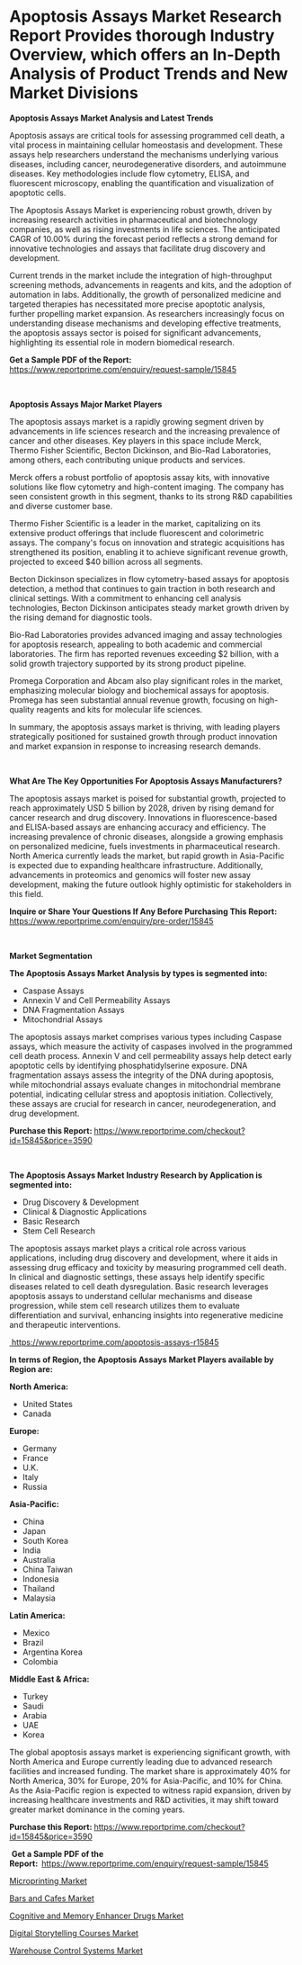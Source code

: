 <p><h1>Apoptosis Assays Market Research Report Provides thorough Industry Overview, which offers an In-Depth Analysis of Product Trends and New Market Divisions</h1></p><p><strong>Apoptosis Assays Market Analysis and Latest Trends</strong></p>
<p><p>Apoptosis assays are critical tools for assessing programmed cell death, a vital process in maintaining cellular homeostasis and development. These assays help researchers understand the mechanisms underlying various diseases, including cancer, neurodegenerative disorders, and autoimmune diseases. Key methodologies include flow cytometry, ELISA, and fluorescent microscopy, enabling the quantification and visualization of apoptotic cells.</p><p>The Apoptosis Assays Market is experiencing robust growth, driven by increasing research activities in pharmaceutical and biotechnology companies, as well as rising investments in life sciences. The anticipated CAGR of 10.00% during the forecast period reflects a strong demand for innovative technologies and assays that facilitate drug discovery and development. </p><p>Current trends in the market include the integration of high-throughput screening methods, advancements in reagents and kits, and the adoption of automation in labs. Additionally, the growth of personalized medicine and targeted therapies has necessitated more precise apoptotic analysis, further propelling market expansion. As researchers increasingly focus on understanding disease mechanisms and developing effective treatments, the apoptosis assays sector is poised for significant advancements, highlighting its essential role in modern biomedical research.</p></p>
<p><strong>Get a Sample PDF of the Report:&nbsp;</strong> <a href="https://www.reportprime.com/enquiry/request-sample/15845?utm_campaign=1143&utm_medium=2&utm_source=Github&utm_content=ia&utm_term=20032025&utm_id=apoptosis-assays">https://www.reportprime.com/enquiry/request-sample/15845</a></p>
<p>&nbsp;</p>
<p><strong>Apoptosis Assays Major Market Players</strong></p>
<p><p>The apoptosis assays market is a rapidly growing segment driven by advancements in life sciences research and the increasing prevalence of cancer and other diseases. Key players in this space include Merck, Thermo Fisher Scientific, Becton Dickinson, and Bio-Rad Laboratories, among others, each contributing unique products and services.</p><p>Merck offers a robust portfolio of apoptosis assay kits, with innovative solutions like flow cytometry and high-content imaging. The company has seen consistent growth in this segment, thanks to its strong R&D capabilities and diverse customer base.</p><p>Thermo Fisher Scientific is a leader in the market, capitalizing on its extensive product offerings that include fluorescent and colorimetric assays. The company's focus on innovation and strategic acquisitions has strengthened its position, enabling it to achieve significant revenue growth, projected to exceed $40 billion across all segments.</p><p>Becton Dickinson specializes in flow cytometry-based assays for apoptosis detection, a method that continues to gain traction in both research and clinical settings. With a commitment to enhancing cell analysis technologies, Becton Dickinson anticipates steady market growth driven by the rising demand for diagnostic tools.</p><p>Bio-Rad Laboratories provides advanced imaging and assay technologies for apoptosis research, appealing to both academic and commercial laboratories. The firm has reported revenues exceeding $2 billion, with a solid growth trajectory supported by its strong product pipeline.</p><p>Promega Corporation and Abcam also play significant roles in the market, emphasizing molecular biology and biochemical assays for apoptosis. Promega has seen substantial annual revenue growth, focusing on high-quality reagents and kits for molecular life sciences. </p><p>In summary, the apoptosis assays market is thriving, with leading players strategically positioned for sustained growth through product innovation and market expansion in response to increasing research demands.</p></p>
<p>&nbsp;</p>
<p><strong>What Are The Key Opportunities For Apoptosis Assays Manufacturers?</strong></p>
<p><p>The apoptosis assays market is poised for substantial growth, projected to reach approximately USD 5 billion by 2028, driven by rising demand for cancer research and drug discovery. Innovations in fluorescence-based and ELISA-based assays are enhancing accuracy and efficiency. The increasing prevalence of chronic diseases, alongside a growing emphasis on personalized medicine, fuels investments in pharmaceutical research. North America currently leads the market, but rapid growth in Asia-Pacific is expected due to expanding healthcare infrastructure. Additionally, advancements in proteomics and genomics will foster new assay development, making the future outlook highly optimistic for stakeholders in this field.</p></p>
<p><strong>Inquire or Share Your Questions If Any Before Purchasing This Report:</strong> <a href="https://www.reportprime.com/enquiry/pre-order/15845?utm_campaign=1143&utm_medium=2&utm_source=Github&utm_content=ia&utm_term=20032025&utm_id=apoptosis-assays">https://www.reportprime.com/enquiry/pre-order/15845</a></p>
<p>&nbsp;</p>
<p><strong>Market Segmentation</strong></p>
<p><strong>The Apoptosis Assays Market Analysis by types is segmented into:</strong></p>
<p><ul><li>Caspase Assays</li><li>Annexin V and Cell Permeability Assays</li><li>DNA Fragmentation Assays</li><li>Mitochondrial Assays</li></ul></p>
<p><p>The apoptosis assays market comprises various types including Caspase assays, which measure the activity of caspases involved in the programmed cell death process. Annexin V and cell permeability assays help detect early apoptotic cells by identifying phosphatidylserine exposure. DNA fragmentation assays assess the integrity of the DNA during apoptosis, while mitochondrial assays evaluate changes in mitochondrial membrane potential, indicating cellular stress and apoptosis initiation. Collectively, these assays are crucial for research in cancer, neurodegeneration, and drug development.</p></p>
<p><strong>Purchase this Report:&nbsp;</strong><a href="https://www.reportprime.com/checkout?id=15845&price=3590&utm_campaign=1143&utm_medium=2&utm_source=Github&utm_content=ia&utm_term=20032025&utm_id=apoptosis-assays">https://www.reportprime.com/checkout?id=15845&price=3590</a></p>
<p>&nbsp;</p>
<p><strong>The Apoptosis Assays Market Industry Research by Application is segmented into:</strong></p>
<p><ul><li>Drug Discovery & Development</li><li>Clinical & Diagnostic Applications</li><li>Basic Research</li><li>Stem Cell Research</li></ul></p>
<p><p>The apoptosis assays market plays a critical role across various applications, including drug discovery and development, where it aids in assessing drug efficacy and toxicity by measuring programmed cell death. In clinical and diagnostic settings, these assays help identify specific diseases related to cell death dysregulation. Basic research leverages apoptosis assays to understand cellular mechanisms and disease progression, while stem cell research utilizes them to evaluate differentiation and survival, enhancing insights into regenerative medicine and therapeutic interventions.</p></p>
<p><a href="https://www.reportprime.com/apoptosis-assays-r15845?utm_campaign=1143&utm_medium=2&utm_source=Github&utm_content=ia&utm_term=20032025&utm_id=apoptosis-assays">&nbsp;https://www.reportprime.com/apoptosis-assays-r15845</a></p>
<p><strong>In terms of Region, the Apoptosis Assays Market Players available by Region are:</strong></p>
<p>
    <p> <strong> North America: </strong>
        <ul>
            <li>United States</li>
            <li>Canada</li>
        </ul>
        </p> 
    <p> <strong> Europe: </strong>
        <ul>
            <li>Germany</li>
            <li>France</li>
            <li>U.K.</li>
            <li>Italy</li>
            <li>Russia</li>
        </ul>
        </p> 
    <p> <strong> Asia-Pacific: </strong>
        <ul>
            <li>China</li>
            <li>Japan</li>
            <li>South Korea</li>
            <li>India</li>
            <li>Australia</li>
            <li>China Taiwan</li>
            <li>Indonesia</li>
            <li>Thailand</li>
            <li>Malaysia</li>
        </ul>
        </p> 
    <p> <strong> Latin America: </strong>
        <ul>
            <li>Mexico</li>
            <li>Brazil</li>
            <li>Argentina Korea</li>
            <li>Colombia</li>
        </ul>
        </p> 
    <p> <strong> Middle East & Africa: </strong>
        <ul>
            <li>Turkey</li>
            <li>Saudi</li>
            <li>Arabia</li>
            <li>UAE</li>
            <li>Korea</li>
        </ul>
    </p>
    </p>
<p><p>The global apoptosis assays market is experiencing significant growth, with North America and Europe currently leading due to advanced research facilities and increased funding. The market share is approximately 40% for North America, 30% for Europe, 20% for Asia-Pacific, and 10% for China. As the Asia-Pacific region is expected to witness rapid expansion, driven by increasing healthcare investments and R&D activities, it may shift toward greater market dominance in the coming years.</p></p>
<p><strong>Purchase this Report: </strong><a href="https://www.reportprime.com/checkout?id=15845&price=3590&utm_campaign=1143&utm_medium=2&utm_source=Github&utm_content=ia&utm_term=20032025&utm_id=apoptosis-assays">https://www.reportprime.com/checkout?id=15845&price=3590</a></p>
<p>&nbsp;<strong>Get a Sample PDF of the Report:&nbsp;&nbsp;</strong><a href="https://www.reportprime.com/enquiry/request-sample/15845?utm_campaign=1143&utm_medium=2&utm_source=Github&utm_content=ia&utm_term=20032025&utm_id=apoptosis-assays">https://www.reportprime.com/enquiry/request-sample/15845</a></p>
<p><strong></strong></p>
<p><p><a href="https://github.com/arifasabeygb/Market-Research-Report-List-1/blob/main/microprinting-market.md?utm_campaign=1143&utm_medium=2&utm_source=Github&utm_content=ia&utm_term=20032025&utm_id=apoptosis-assays">Microprinting Market</a></p><p><a href="https://github.com/aslinalirey9/Market-Research-Report-List-1/blob/main/bars-and-cafes-market.md?utm_campaign=1143&utm_medium=2&utm_source=Github&utm_content=ia&utm_term=20032025&utm_id=apoptosis-assays">Bars and Cafes Market</a></p><p><a href="https://github.com/ocambdidarhz/Market-Research-Report-List-1/blob/main/cognitive-and-memory-enhancer-drugs-market.md?utm_campaign=1143&utm_medium=2&utm_source=Github&utm_content=ia&utm_term=20032025&utm_id=apoptosis-assays">Cognitive and Memory Enhancer Drugs Market</a></p><p><a href="https://github.com/ajegiobitsa/Market-Research-Report-List-1/blob/main/digital-storytelling-courses-market.md?utm_campaign=1143&utm_medium=2&utm_source=Github&utm_content=ia&utm_term=20032025&utm_id=apoptosis-assays">Digital Storytelling Courses Market</a></p><p><a href="https://github.com/oshodikurc/Market-Research-Report-List-1/blob/main/warehouse-control-systems-market.md?utm_campaign=1143&utm_medium=2&utm_source=Github&utm_content=ia&utm_term=20032025&utm_id=apoptosis-assays">Warehouse Control Systems Market</a></p></p>